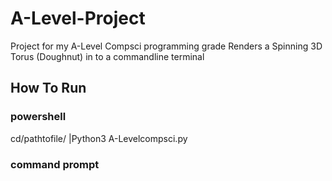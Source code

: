 # A-Level-Project
Project for my A-Level Compsci programming grade
Renders a Spinning 3D Torus (Doughnut) in to a commandline terminal 

 ## How To Run

### powershell 
cd/pathtofile/ |Python3 A-Levelcompsci.py

### command prompt



